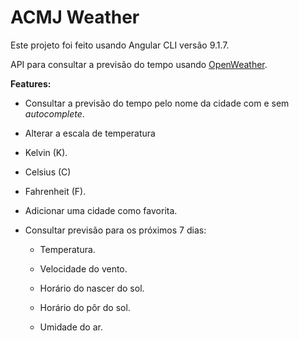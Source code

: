 <h1>ACMJ Weather</h1> 

Este projeto foi feito usando Angular CLI versão 9.1.7.



API para consultar a previsão do tempo usando [OpenWeather](https://openweathermap.org/api).



**Features:**

- Consultar a previsão do tempo pelo nome da cidade com e sem *autocomplete*.

- Alterar a escala de temperatura

- Kelvin (K).

- Celsius (C)

- Fahrenheit (F).

- Adicionar uma cidade como favorita.

- Consultar previsão para os próximos 7 dias:

  - Temperatura.

  - Velocidade do vento.

  - Horário do nascer do sol.

  - Horário do pôr do sol.

  - Umidade do ar.
